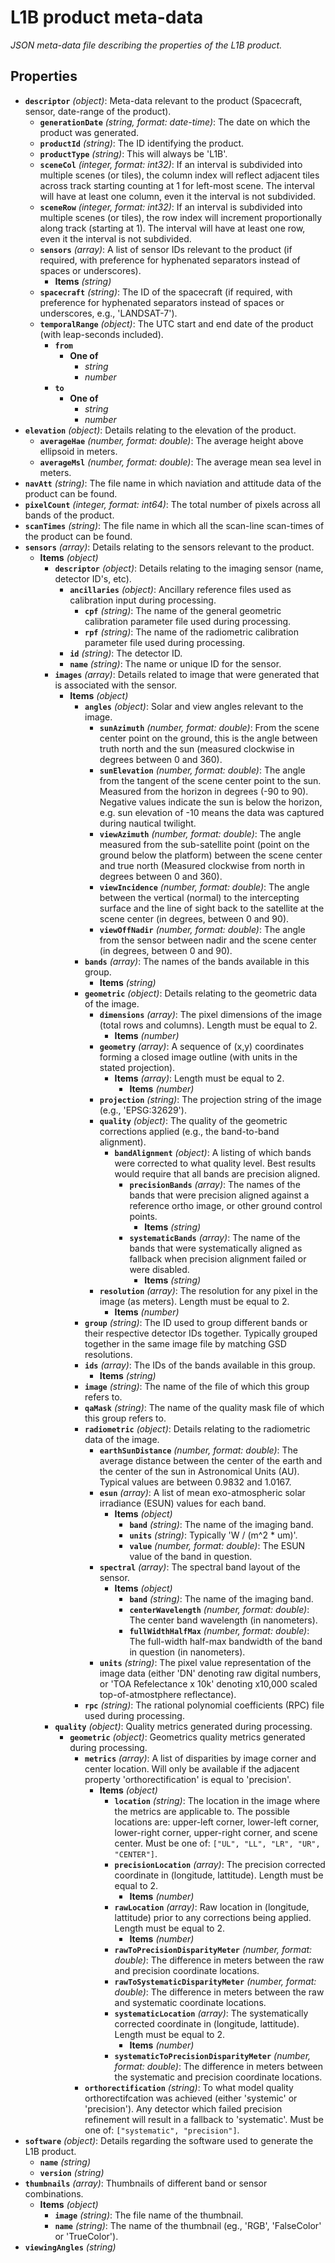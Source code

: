 # L1B product meta-data

*JSON meta-data file describing the properties of the L1B product.*

## Properties

- **`descriptor`** *(object)*: Meta-data relevant to the product (Spacecraft, sensor, date-range of the product).
  - **`generationDate`** *(string, format: date-time)*: The date on which the product was generated.
  - **`productId`** *(string)*: The ID identifying the product.
  - **`productType`** *(string)*: This will always be 'L1B'.
  - **`sceneCol`** *(integer, format: int32)*: If an interval is subdivided into multiple scenes (or tiles), the column index will reflect adjacent tiles across track starting counting at 1 for left-most scene. The interval will have at least one column, even it the interval is not subdivided.
  - **`sceneRow`** *(integer, format: int32)*: If an interval is subdivided into multiple scenes (or tiles), the row index will increment proportionally along track (starting at 1).  The interval will have at least one row, even it the interval is not subdivided.
  - **`sensors`** *(array)*: A list of sensor IDs relevant to the product (if required, with preference for hyphenated separators instead of spaces or underscores).
    - **Items** *(string)*
  - **`spacecraft`** *(string)*: The ID of the spacecraft (if required, with preference for hyphenated separators instead of spaces or underscores, e.g., 'LANDSAT-7').
  - **`temporalRange`** *(object)*: The UTC start and end date of the product (with leap-seconds included).
    - **`from`**
      - **One of**
        - *string*
        - *number*
    - **`to`**
      - **One of**
        - *string*
        - *number*
- **`elevation`** *(object)*: Details relating to the elevation of the product.
  - **`averageHae`** *(number, format: double)*: The average height above ellipsoid in meters.
  - **`averageMsl`** *(number, format: double)*: The average mean sea level in meters.
- **`navAtt`** *(string)*: The file name in which naviation and attitude data of the product can be found.
- **`pixelCount`** *(integer, format: int64)*: The total number of pixels across all bands of the product.
- **`scanTimes`** *(string)*: The file name in which all the scan-line scan-times of the product can be found.
- **`sensors`** *(array)*: Details relating to the sensors relevant to the product.
  - **Items** *(object)*
    - **`descriptor`** *(object)*: Details relating to the imaging sensor (name, detector ID's, etc).
      - **`ancillaries`** *(object)*: Ancillary reference files used as calibration input during processing.
        - **`cpf`** *(string)*: The name of the general geometric calibration parameter file used during processing.
        - **`rpf`** *(string)*: The name of the radiometric calibration parameter file used during processing.
      - **`id`** *(string)*: The detector ID.
      - **`name`** *(string)*: The name or unique ID for the sensor.
    - **`images`** *(array)*: Details related to image that were generated that is associated with the sensor.
      - **Items** *(object)*
        - **`angles`** *(object)*: Solar and view angles relevant to the image.
          - **`sunAzimuth`** *(number, format: double)*: From the scene center point on the ground, this is the angle between truth north and the sun (measured clockwise in degrees between 0 and 360).
          - **`sunElevation`** *(number, format: double)*: The angle from the tangent of the scene center point to the sun. Measured from the horizon in degrees (-90 to 90). Negative values indicate the sun is below the horizon, e.g. sun elevation of -10 means the data was captured during nautical twilight.
          - **`viewAzimuth`** *(number, format: double)*: The angle measured from the sub-satellite point (point on the ground below the platform) between the scene center and true north (Measured clockwise from north in degrees between 0 and 360).
          - **`viewIncidence`** *(number, format: double)*: The angle between the vertical (normal) to the intercepting surface and the line of sight back to the satellite at the scene center (in degrees, between 0 and 90).
          - **`viewOffNadir`** *(number, format: double)*: The angle from the sensor between nadir and the scene center (in degrees, between 0 and 90).
        - **`bands`** *(array)*: The names of the bands available in this group.
          - **Items** *(string)*
        - **`geometric`** *(object)*: Details relating to the geometric data of the image.
          - **`dimensions`** *(array)*: The pixel dimensions of the image (total rows and columns). Length must be equal to 2.
            - **Items** *(number)*
          - **`geometry`** *(array)*: A sequence of (x,y) coordinates forming a closed image outline (with units in the stated projection).
            - **Items** *(array)*: Length must be equal to 2.
              - **Items** *(number)*
          - **`projection`** *(string)*: The projection string of the image (e.g., 'EPSG:32629').
          - **`quality`** *(object)*: The quality of the geometric corrections applied (e.g., the band-to-band alignment).
            - **`bandAlignment`** *(object)*: A listing of which bands were corrected to what quality level. Best results would require that all bands are precision aligned.
              - **`precisionBands`** *(array)*: The names of the bands that were precision aligned against a reference ortho image, or other ground control points.
                - **Items** *(string)*
              - **`systematicBands`** *(array)*: The name of the bands that were systematically aligned as fallback when precision alignment failed or were disabled.
                - **Items** *(string)*
          - **`resolution`** *(array)*: The resolution for any pixel in the image (as meters). Length must be equal to 2.
            - **Items** *(number)*
        - **`group`** *(string)*: The ID used to group different bands or their respective detector IDs together. Typically grouped together in the same image file by matching GSD resolutions.
        - **`ids`** *(array)*: The IDs of the bands available in this group.
          - **Items** *(string)*
        - **`image`** *(string)*: The name of the file of which this group refers to.
        - **`qaMask`** *(string)*: The name of the quality mask file of which this group refers to.
        - **`radiometric`** *(object)*: Details relating to the radiometric data of the image.
          - **`earthSunDistance`** *(number, format: double)*: The average distance between the center of the earth and the center of the sun in Astronomical Units (AU). Typical values are between 0.9832 and 1.0167.
          - **`esun`** *(array)*: A list of mean exo-atmospheric solar irradiance (ESUN) values for each band.
            - **Items** *(object)*
              - **`band`** *(string)*: The name of the imaging band.
              - **`units`** *(string)*: Typically 'W / (m^2 * um)'.
              - **`value`** *(number, format: double)*: The ESUN value of the band in question.
          - **`spectral`** *(array)*: The spectral band layout of the sensor.
            - **Items** *(object)*
              - **`band`** *(string)*: The name of the imaging band.
              - **`centerWavelength`** *(number, format: double)*: The center band wavelength (in nanometers).
              - **`fullWidthHalfMax`** *(number, format: double)*: The full-width half-max bandwidth of the band in question (in nanometers).
          - **`units`** *(string)*: The pixel value representation of the image data (either 'DN' denoting raw digital numbers, or 'TOA Refelectance x 10k' denoting x10,000 scaled top-of-atmostphere reflectance).
        - **`rpc`** *(string)*: The rational polynomial coefficients (RPC) file used during processing.
    - **`quality`** *(object)*: Quality metrics generated during processing.
      - **`geometric`** *(object)*: Geometrics quality metrics generated during processing.
        - **`metrics`** *(array)*: A list of disparities by image corner and center location. Will only be available if the adjacent property 'orthorectification' is equal to 'precision'.
          - **Items** *(object)*
            - **`location`** *(string)*: The location in the image where the metrics are applicable to. The possible locations are: upper-left corner, lower-left corner, lower-right corner, upper-right corner, and scene center. Must be one of: `["UL", "LL", "LR", "UR", "CENTER"]`.
            - **`precisionLocation`** *(array)*: The precision corrected coordinate in (longitude, lattitude). Length must be equal to 2.
              - **Items** *(number)*
            - **`rawLocation`** *(array)*: Raw location in (longitude, lattitude) prior to any corrections being applied. Length must be equal to 2.
              - **Items** *(number)*
            - **`rawToPrecisionDisparityMeter`** *(number, format: double)*: The difference in meters between the raw and precision coordinate locations.
            - **`rawToSystematicDisparityMeter`** *(number, format: double)*: The difference in meters between the raw and systematic coordinate locations.
            - **`systematicLocation`** *(array)*: The systematically corrected coordinate in (longitude, lattitude). Length must be equal to 2.
              - **Items** *(number)*
            - **`systematicToPrecisionDisparityMeter`** *(number, format: double)*: The difference in meters between the systematic and precision coordinate locations.
        - **`orthorectification`** *(string)*: To what model quality orthorectifcation was achieved (either 'systemic' or 'precision'). Any detector which failed precision refinement will result in a fallback to 'systematic'. Must be one of: `["systematic", "precision"]`.
- **`software`** *(object)*: Details regarding the software used to generate the L1B product.
  - **`name`** *(string)*
  - **`version`** *(string)*
- **`thumbnails`** *(array)*: Thumbnails of different band or sensor combinations.
  - **Items** *(object)*
    - **`image`** *(string)*: The file name of the thumbnail.
    - **`name`** *(string)*: The name of the thumbnail (eg., 'RGB', 'FalseColor' or 'TrueColor').
- **`viewingAngles`** *(string)*
